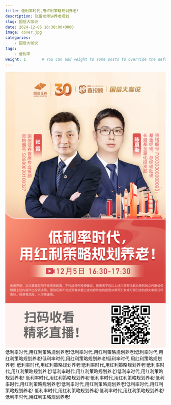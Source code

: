 ```yaml
---
title: 低利率时代,用红利策略规划养老!
description: 张雷老师讲养老规划
slug: 国信大咖说
date: 2024-12-05 16:30:00+0000
image: cover.jpg
categories:
    - 国信大咖说
tags:
    - 低利率
weight: 1       # You can add weight to some posts to override the default sorting (date descending)
---
```

![回放链接](QRCode.jpg)
低利率时代,用红利策略规划养老!低利率时代,用红利策略规划养老!低利率时代,用红利策略规划养老!低利率时代,用红利策略规划养老!低利率时代,用红利策略规划养老!
低利率时代,用红利策略规划养老!低利率时代,用红利策略规划养老!低利率时代,用红利策略规划养老!低利率时代,用红利策略规划养老!低利率时代,用红利策略规划养老!
低利率时代,用红利策略规划养老!低利率时代,用红利策略规划养老!低利率时代,用红利策略规划养老!低利率时代,用红利策略规划养老!低利率时代,用红利策略规划养老!
低利率时代,用红利策略规划养老!低利率时代,用红利策略规划养老!低利率时代,用红利策略规划养老!